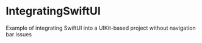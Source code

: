 # IntegratingSwiftUI
Example of integrating SwiftUI into a UIKit-based project without navigation bar issues
